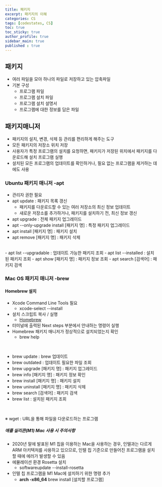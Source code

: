 ```yaml
---
title: 패키지
excerpt: 패키지의 이해
categories: CS
tags: [codestates, CS]
toc: true
toc_sticky: true
author_profile: true
sidebar_main: true
published : true
---
```

## 패키지
- 여러 파일을 모아 하나의 파일로 저장하고 있는 압축파일
- 기본 구성
  - 프로그램 파일
  - 프로그램 설치 파일
  - 프로그램 설치 설명서
  - 프로그램에 대한 정보를 담은 파일

## 패키지매니저
- 패키지의 설치, 변경, 삭제 등 관리를 편리하게 해주는 도구
- 모든 패키지의 저장소 위치 저장
- 사용자가 특정 프로그램의 설치를 요청하면, 패키지가 저장된 위치에서 패키지를 다운로드해 설치 프로그램 실행
- 설치된 모든 프로그램의 업데이트를 확인하거나, 필요 없는 프로그램을 제거하는 데에도 사용

### Ubuntu 패키지 매니저 -apt
- 관리자 권한 필요
- apt update : 패키지 목록 갱신
  - 패키지를 다운로드할 수 있는 여러 저장소의 최신 정보 업데이트 
  - 새로운 저장소를 추가하거나, 패키지를 설치하기 전, 최신 정보 갱신
- apt upgrade : 전체 패키지 업그레이드
- apt --only-upgrade install [패키지 명] : 특정 패키지 업그레이드
- apt install [패키지 명] : 패키지 설치
- apt remove [패키지 명] : 패키지 삭제
<br>
- apt list --upgradable : 업데이트 가능한 패키지 조회
- apt list --installed : 설치된 패키지 조회
- apt show [패키지 명] : 패키지 정보 조회
- apt search [검색어] : 패키지 검색

<br>

### Mac OS 패키지 매니저 -brew

#### Homebrew 설치
- Xcode Command Line Tools 필요
  - xcode-select --install
- 설치 스크립트 복사 / 실행
  - [Homebrew](https://brew.sh/)
- 터미널에 출력된 Next steps 부분에서 안내하는 명령어 실행
- Homebrew 패키지 매니저가 정상적으로 설치되었는지 확인
  - brew help

<br>

- brew update : brew 업데이트
- brew outdated : 업데이트 필요한 파일 조회
- brew upgrade [패키지 명] : 패키지 업그레이드
- brew info [패키지 명] : 패키지 정보 확인
- brew install [패키지 명] : 패키지 설치
- brew uninstall [패키지 명] : 패키지 삭제
- brew search [검색어] : 패키지 검색
- brew list : 설치된 패키지 조회

<br>

※ wget : URL을 통해 파일을 다운로드하는 프로그램

##### 애플 실리콘(M1) Mac 사용 시 주의사항
- 2020년 말에 발표된 M1 칩을 이용하는 Mac을 사용하는 경우, 인텔과는 다르게 ARM 아키텍처를 사용하고 있으므로, 인텔 칩 기준으로 만들어진 프로그램을 설치할 때에 에러가 발생할 수 있음
- 에뮬레이션 환경 Rosetta 설치
  - softwareupdate --install-rosetta
- 인텔 칩 프로그램을 M1 Mac에 설치하기 위한 명령 추가
  - __arch -x86_64__ brew install [설치할 프로그램]